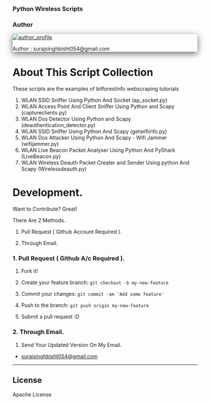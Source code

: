 ### Python Wireless Scripts 

### Author

<div style="box-shadow: 0 5px 18px rgba(0, 0, 0, 0.6);">

<a href="https://surajsinghbisht054.blogspot.com" target="_blank"> 

![author_profile](https://1.bp.blogspot.com/-PX4oBdjyb14/XbOCqgWpATI/AAAAAAAAELo/-jSsyNSMHmkXGXtw9qCT68qiUNqDE2NcACNcBGAsYHQ/s400/logo.png)

</a>

<p> Author : surajsinghbisht054@gmail.com </p>

</div>


# About This Script Collection
These scripts are the examples of bitforestinfo webscraping tutorials


1. WLAN SSID Sniffer Using Python And Socket (ap_socket.py)
2. WLAN Access Point And Client Sniffer Using Python and Scapy (captureclients.py)
3. WLAN Dos Detector Using Python and Scapy (deauthentication_detector.py)
4. WLAN SSID Sniffer Using Python And Scapy (getwifiinfo.py)
5. WLAN Dos Attacker Using Python And Scapy - Wifi Jammer (wifijammer.py)
6. WLAN Live Beacon Packet Analyser Using Python And PyShark (LiveBeacon.py)
7. WLAN Wireless Deauth Packet Creater and Sender Using python And Scapy (Wirelessdeauth.py)




# Development.


Want to Contribute? Great!


There Are 2 Methods.

1. Pull Request ( Github Account Required ).

2. Through Email.


### 1. Pull Request ( Github A/c Required ). 

1. Fork it!

2. Create your feature branch: `git checkout -b my-new-feature`

3. Commit your changes: `git commit -am 'Add some feature'`

4. Push to the branch: `git push origin my-new-feature`

5. Submit a pull request :D



### 2. Through Email.

1. Send Your Updated Version On My Email.

- surajsinghbisht054@gmail.com


----

## License

Apache License
